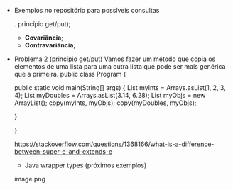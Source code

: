 * Exemplos no repositório para possíveis consultas

    . princípio get/put);
    - **Covariância**;
    - **Contravariância**;

* Problema 2 (princípio get/put)
Vamos fazer um método que copia os elementos de uma lista para uma
outra lista que pode ser mais genérica que a primeira.
public class Program {

	public static void main(String[] args) {
List<Integer> myInts = Arrays.asList(1, 2, 3, 4);
List<Double> myDoubles = Arrays.asList(3.14, 6.28);
List<Object> myObjs = new ArrayList<Object>();
copy(myInts, myObjs);
copy(myDoubles, myObjs);

    }
 
}

https://stackoverflow.com/questions/1368166/what-is-a-difference-between-super-e-and-extends-e


- Java wrapper types (próximos exemplos)

image.png